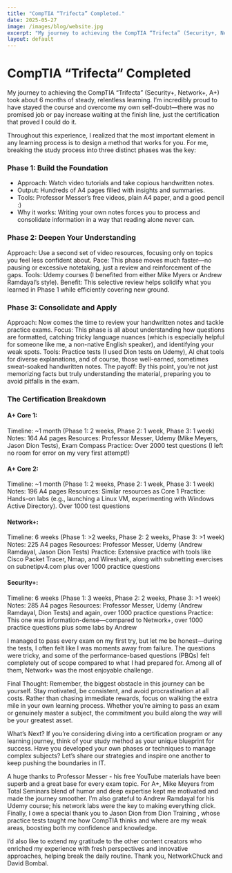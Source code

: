 ```yaml
---
title: "CompTIA “Trifecta” Completed."
date: 2025-05-27
image: /images/blog/website.jpg
excerpt: "My journey to achieving the CompTIA “Trifecta” (Security+, Network+, A+) took about 6 months of steady, relentless learning. I’m incredibly proud to have stayed the course and overcome my own self-doubt—there was no promised job or pay increase waiting at the finish line, just the certification that proved I could do it."
layout: default
---
```


# CompTIA “Trifecta” Completed

My journey to achieving the CompTIA “Trifecta” (Security+, Network+, A+) took about 6 months of steady, relentless learning. I’m incredibly proud to have stayed the course and overcome my own self-doubt—there was no promised job or pay increase waiting at the finish line, just the certification that proved I could do it.

Throughout this experience, I realized that the most important element in any learning process is to design a method that works for you. For me, breaking the study process into three distinct phases was the key:

### Phase 1: Build the Foundation
* Approach: Watch video tutorials and take copious handwritten notes.
* Output: Hundreds of A4 pages filled with insights and summaries.
* Tools: Professor Messer’s free videos, plain A4 paper, and a good pencil :)
* Why it works: Writing your own notes forces you to process and consolidate information in a way that reading alone never can.

### Phase 2: Deepen Your Understanding
Approach: Use a second set of video resources, focusing only on topics you feel less confident about.
Pace: This phase moves much faster—no pausing or excessive notetaking, just a review and reinforcement of the gaps.
Tools: Udemy courses (I benefited from either Mike Myers or Andrew Ramdayal’s style).
Benefit: This selective review helps solidify what you learned in Phase 1 while efficiently covering new ground.

### Phase 3: Consolidate and Apply
Approach: Now comes the time to review your handwritten notes and tackle practice exams.
Focus: This phase is all about understanding how questions are formatted, catching tricky language nuances (which is especially helpful for someone like me, a non-native English speaker), and identifying your weak spots.
Tools: Practice tests (I used Dion tests on Udemy), AI chat tools for diverse explanations, and of course, those well-earned, sometimes sweat-soaked handwritten notes.
The payoff: By this point, you’re not just memorizing facts but truly understanding the material, preparing you to avoid pitfalls in the exam.

### The Certification Breakdown
#### A+ Core 1: 
Timeline: ~1 month (Phase 1: 2 weeks, Phase 2: 1 week, Phase 3: 1 week)
Notes: 164 A4 pages
Resources: Professor Messer, Udemy (Mike Meyers, Jason Dion Tests), Exam Compass
Practice: Over 2000 test questions (I left no room for error on my very first attempt!)

#### A+ Core 2: 
Timeline: ~1 month (Phase 1: 2 weeks, Phase 2: 1 week, Phase 3: 1 week)
Notes: 196 A4 pages
Resources: Similar resources as Core 1 
Practice: Hands-on labs (e.g., launching a Linux VM, experimenting with Windows Active Directory). Over 1000 test questions

#### Network+:
Timeline: 6 weeks (Phase 1: >2 weeks, Phase 2: 2 weeks, Phase 3: >1 week)
Notes: 225 A4 pages
Resources: Professor Messer, Udemy (Andrew Ramdayal, Jason Dion Tests)
Practice: Extensive practice with tools like Cisco Packet Tracer, Nmap, and Wireshark, along with subnetting exercises on subnetipv4.com plus over 1000 practice questions

#### Security+: 
Timeline: 6 weeks (Phase 1: 3 weeks, Phase 2: 2 weeks, Phase 3: >1 week)
Notes: 285 A4 pages
Resources: Professor Messer, Udemy (Andrew Ramdayal, Dion Tests) and again, over 1000 practice questions
Practice: This one was information-dense—compared to Network+, over 1000 practice questions plus some labs by Andrew

I managed to pass every exam on my first try, but let me be honest—during the tests, I often felt like I was moments away from failure. The questions were tricky, and some of the performance-based questions (PBQs) felt completely out of scope compared to what I had prepared for. Among all of them, Network+ was the most enjoyable challenge.

Final Thought: Remember, the biggest obstacle in this journey can be yourself. Stay motivated, be consistent, and avoid procrastination at all costs. Rather than chasing immediate rewards, focus on walking the extra mile in your own learning process. Whether you’re aiming to pass an exam or genuinely master a subject, the commitment you build along the way will be your greatest asset.

What’s Next? If you’re considering diving into a certification program or any learning journey, think of your study method as your unique blueprint for success. Have you developed your own phases or techniques to manage complex subjects? Let’s share our strategies and inspire one another to keep pushing the boundaries in IT.

A huge thanks to Professor Messer - his free YouTube materials have been superb and a great base for every exam topic. For A+, Mike Meyers from Total Seminars blend of humor and deep expertise kept me motivated and made the journey smoother. I’m also grateful to Andrew Ramdayal for his Udemy course; his network labs were the key to making everything click. Finally, I owe a special thank you to Jason Dion from Dion Training , whose practice tests taught me how CompTIA thinks and where are my weak areas, boosting both my confidence and knowledge.

I’d also like to extend my gratitude to the other content creators who enriched my experience with fresh perspectives and innovative approaches, helping break the daily routine. Thank you, NetworkChuck and David Bombal.